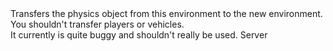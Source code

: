 <function name="TransferObject" parent="IPhysicsEnvironment" type="classfunc">
	<description>
		Transfers the physics object from this environment to the new environment.
		<warning>
			You shouldn't transfer players or vehicles.<br>
			It currently is quite buggy and shouldn't really be used.
		</warning>
		<added version="0.7"></added>
	</description>
	<realm>Server</realm>
	<args>
		<arg name="obj" type="IPhysicsObject"></arg>
		<arg name="newEnvironment" type="IPhysicsEnvironment"></arg>
	</args>
	<rets>
		<ret name="" type="boolean"></ret>
	</rets>
</function>